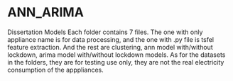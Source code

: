 # ANN_ARIMA
Dissertation Models
Each folder contains 7 files.
The one with only appliance name is for data processing, and the one with .py file is tsfel feature extraction. And the rest are clustering, ann model with/without lockdown, arima model with/without lockdown models.
As for the datasets in the folders, they are for testing use only, they are not the real electricity consumption of the apppliances.
